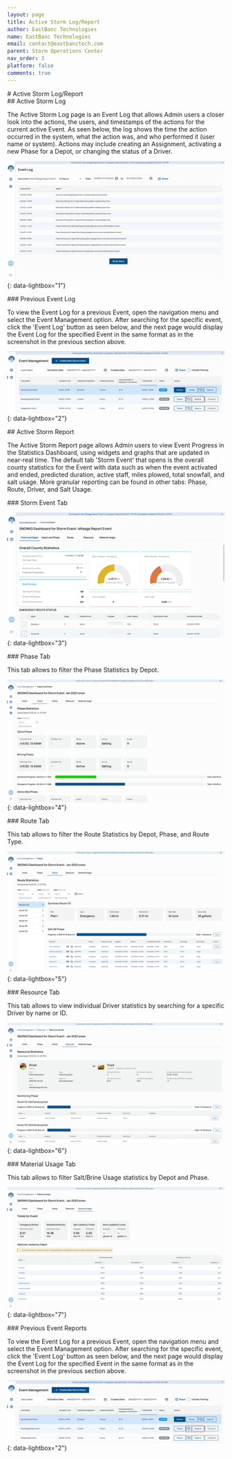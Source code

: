 ```yaml
---
layout: page
title: Active Storm Log/Report
author: EastBanc Technologies
name: EastBanc Technologies
email: contact@eastbanctech.com
parent: Storm Operations Center
nav_order: 3
platform: false
comments: true
---
```


<section id="Active-Storm-LogReport" markdown="1">
# Active Storm Log/Report

<section id="Active-Storm-Log" markdown="1">
## Active Storm Log

The Active Storm Log page is an Event Log that allows Admin users a closer look into the actions, the users, and timestamps of the actions for the current active Event. As seen below, the log shows the time the action occurred in the system, what the action was, and who performed it (user name or system). Actions may include creating an Assignment, activating a new Phase for a Depot, or changing the status of a Driver. 

![Active Storm Log](/images/soc/soc-active-storm-log-report/active-storm-log.png){: data-lightbox="1"}

<section id="Previous-Event-Log" markdown="1">
### Previous Event Log

To view the Event Log for a previous Event, open the navigation menu and select the Event Management option. After searching for the specific event, click the 'Event Log' button as seen below, and the next page would display the Event Log for the specified Event in the same format as in the screenshot in the previous section above.

![Previous Event Log](/images/soc/soc-active-storm-log-report/previous-event-log.png){: data-lightbox="2"}

</section>

</section>

<section id="Active-Storm-Report" markdown="1">
## Active Storm Report

The Active Storm Report page allows Admin users to view Event Progress in the Statistics Dashboard, using widgets and graphs that are updated in near-real time. The default tab 'Storm Event' that opens is the overall county statistics for the Event with data such as when the event activated and ended, predicted duration, active staff, miles plowed, total snowfall, and salt usage. More granular reporting can be found in other tabs: Phase, Route, Driver, and Salt Usage.

<section id="Storm-Event-Tab" markdown="1">
### Storm Event Tab

![Storm Event Tab](/images/soc/soc-active-storm-log-report/storm-event-tab.png){: data-lightbox="3"}
</section>

<section id="Phase-Tab" markdown="1">
### Phase Tab

This tab allows to filter the Phase Statistics by Depot.

![Phase Tab](/images/soc/soc-active-storm-log-report/phase-tab.png){: data-lightbox="4"}
</section>

<section id="Route-Tab" markdown="1">
### Route Tab

This tab allows to filter the Route Statistics by Depot, Phase, and Route Type. 

![Route Tab](/images/soc/soc-active-storm-log-report/route-tab.png){: data-lightbox="5"}
</section>

<section id="Driver-Tab" markdown="1">
### Resource Tab

This tab allows to view individual Driver statistics by searching for a specific Driver by name or ID. 

![Driver Tab](/images/soc/soc-active-storm-log-report/driver-tab.png){: data-lightbox="6"}
</section>

<section id="Salt-Usage-Tab" markdown="1">
### Material Usage Tab

This tab allows to filter Salt/Brine Usage statistics by Depot and Phase. 

![Salt Usage Tab](/images/soc/soc-active-storm-log-report/salt-usage-tab.png){: data-lightbox="7"}
</section>

<section id="Previous-Event-Reports" markdown="1">
### Previous Event Reports

To view the Event Log for a previous Event, open the navigation menu and select the Event Management option. After searching for the specific event, click the 'Event Log' button as seen below, and the next page would display the Event Log for the specified Event in the same format as in the screenshot in the previous section above.

![Previous Event Log](/images/soc/soc-active-storm-log-report/previous-event-log.png){: data-lightbox="2"}
</section>

</section>
</section>
